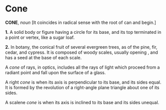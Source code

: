 # Cone

**CONE**, _noun_ \[It coincides in radical sense with the root of can and begin.\]

**1.** A solid body or figure having a circle for its base, and its top terminated in a point or vertex, like a sugar loaf.

**2.** In botany, the conical fruit of several evergreen trees, as of the pine, fir, cedar, and cypress. It is composed of woody scales, usually opening , and has a seed at the base of each scale.

A _cone_ of rays, in optics, includes all the rays of light which proceed from a radiant point and fall upon the surface of a glass.

A right _cone_ is when its axis is perpendicular to its base, and its sides equal. It is formed by the revolution of a right-angle plane triangle about one of its sides.

A scalene _cone_ is when its axis is inclined to its base and its sides unequal.